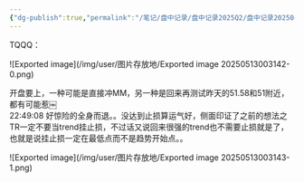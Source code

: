 ```yaml
---
{"dg-publish":true,"permalink":"/笔记/盘中记录/盘中记录2025Q2/盘中记录202504/20250425盘中记录/"}
---
```


TQQQ：

![Exported image](/img/user/图片存放地/Exported image 20250513003142-0.png)

开盘要上，一种可能是直接冲MM，另一种是回来再测试昨天的51.58和51附近，都有可能惹￼  
22:49:08 好惊险的全身而退。。没达到止损算运气好，侧面印证了之前的想法之TR一定不要当trend挂止损，不过话又说回来很强的trend也不需要止损就是了，也就是说挂止损一定在最低点而不是趋势开始点。。

![Exported image](/img/user/图片存放地/Exported image 20250513003143-1.png)